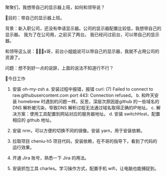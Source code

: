聚聚们，我想带自己的显示器上班，如何和领导说？

目的：带自己的显示器上班。

背景：新入职公司，还没有申请显示器。公司的显示器配置比较低，我想带自己的显示器。
我为了在公司用，之前买了两台。
我已经问过前台，可以带自己的显示器。

和领导这么说：x哥，前台小姐姐说可以带自己的显示器，我就不占用公司的资源了。

问题：想不到好一点的说辞，上面的说法不知道行不行？


今日工作

1. 安装 oh-my-zsh
    a. 安装过程中报错，报错 curl: (7) Failed to connect to raw.githubusercontent.com port 443: Connection refused。
    b. 和昨天安装 homebrew 时遇到的问题一样。反思，深层次原因是github 的一些域名的 DNS 解析被污染，导致DNS 解析过程无法通过域名取得正确的IP地址。
    c. 解决方案：使用工具配置到网站对应的服务器地址。
    d. 安装 switchHost，配置相应的 github 地址。

2. 安装 nrm，可以方便的切换不同的镜像。安装 yarn，用于安装依赖。

3. 拉取项目 cheniu-h5 项目代码，安装依赖，在不哥的指导下，看到了代码的运行效果。

4. 开通 Jira 账号，熟悉一下 Jira 的用法。

5. 安装抓包工具 charles。学习操作方式，配置手机 wifi，让电脑也能捕捉到。